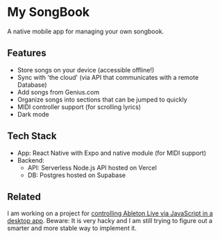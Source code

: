 # My SongBook
A native mobile app for managing your own songbook.

## Features
 - Store songs on your device (accessible offline!)
 - Sync with 'the cloud' (via API that communicates with a remote Database)
 - Add songs from Genius.com
 - Organize songs into sections that can be jumped to quickly
 - MIDI controller support (for scrolling lyrics)
 - Dark mode

## Tech Stack
 - App: React Native with Expo and native module (for MIDI support)
 - Backend:
   - API: Serverless Node.js API hosted on Vercel
   - DB: Postgres hosted on Supabase

## Related
I am working on a project for [controlling Ableton Live via JavaScript in a desktop app](https://github.com/Sejmou/ableton-controls). Beware: It is very hacky and I am still trying to figure out a smarter and more stable way to implement it.
